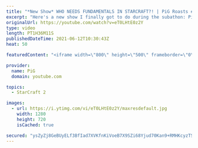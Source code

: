 ```yaml
---
title: "*New Show* WHO NEEDS FUNDAMENTALS IN STARCRAFT?! | PiG Roasts #1 (mega compilation)"
excerpt: "Here's a new show I finally got to do during the subathon: PiG Roasts! where I roast the ever living sh*t out of people's replays. All in good fun, of course! There were replays in both lower and higher leagues, with some questionable strategies and mechanics no matter what. Hope you guys enjoy :P  🔥"
originalUrl: https://youtube.com/watch?v=eT0LHtE0z2Y
type: video
length: PT1H36M11S
publishedDateTime: 2021-06-12T10:30:43Z
heat: 50

featuredContent: "<iframe width=\"800\" height=\"500\" frameborder=\"0\" src=\"https://www.youtube.com/embed/eT0LHtE0z2Y\" allow=\"accelerometer; autoplay; encrypted-media; gyroscope; picture-in-picture\" allowfullscreen></iframe>"

provider:
  name: PiG
  domain: youtube.com

topics:
  - StarCraft 2

images:
  - url: https://i.ytimg.com/vi/eT0LHtE0z2Y/maxresdefault.jpg
    width: 1280
    height: 720
    isCached: true

secured: "ysZyZj8GeBUyELf3BfIad7XVKfnKiVoeB7X9SZi68Yjud70Kan9+RMHKcyzTSvYrC8pq76iVedZY1JJnTADf2096jkQADBFRl1YUxvpAyYdngwV35jlsyyt274mD0WuEXm107tJuv8/Ts5v149VoquYZgHmTzQRPlpmMvy6+0FhNtCyA6vIjlaostOya2IPFhlgHX59zfnJW2ecwNzF2hxXxio9Mpi/eDTNDDTmQsIUOcoiYSvIgUOj/4b1OvUikGD3MImoXhOFUXnwiRgucqdWUF2oquvL/C8W9ufj6quP9F9kYAifmykf90SCZPvhf4xDpsBES8QC3evmvfdTx5ZUlCQY+Pz+PH0JhLmxJ8wA0XiWer8pxayYxbzetPfRshL6W2JBgReeYDiEhiJa+8MAtv5CXKIcWhk/QFi07/cU=;V2O5zbjG2E3sOk/BW64yJA=="
---
```


